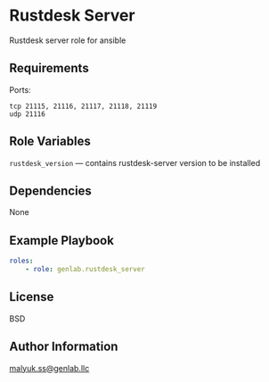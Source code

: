 Rustdesk Server
=========

Rustdesk server role for ansible

Requirements
------------

Ports:  
```
tcp 21115, 21116, 21117, 21118, 21119  
udp 21116
```

Role Variables
--------------

``` rustdesk_version ``` — contains rustdesk-server version to be installed

Dependencies
------------

None

Example Playbook
----------------

```yaml
roles:
    - role: genlab.rustdesk_server
```

License
-------

BSD

Author Information
------------------

malyuk.ss@genlab.llc
